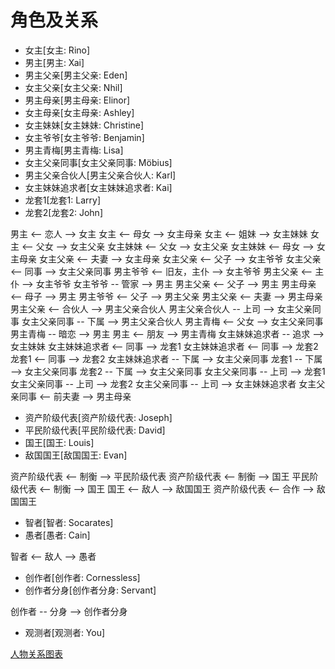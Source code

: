 # 角色及关系

- 女主[女主: Rino]
- 男主[男主: Xai]
- 男主父亲[男主父亲: Eden]
- 女主父亲[女主父亲: Nhil]
- 男主母亲[男主母亲: Elinor]
- 女主母亲[女主母亲: Ashley]
- 女主妹妹[女主妹妹: Christine]
- 女主爷爷[女主爷爷: Benjamin]
- 男主青梅[男主青梅: Lisa]
- 女主父亲同事[女主父亲同事: Möbius]
- 男主父亲合伙人[男主父亲合伙人: Karl]
- 女主妹妹追求者[女主妹妹追求者: Kai]
- 龙套1[龙套1: Larry]
- 龙套2[龙套2: John]

男主 <-- 恋人 --> 女主
女主 <-- 母女 --> 女主母亲
女主 <-- 姐妹 --> 女主妹妹
女主 <-- 父女 --> 女主父亲
女主妹妹 <-- 父女 --> 女主父亲
女主妹妹 <-- 母女 --> 女主母亲
女主父亲 <-- 夫妻 --> 女主母亲
女主父亲 <-- 父子 --> 女主爷爷
女主父亲 <-- 同事 --> 女主父亲同事
男主爷爷 <-- 旧友，主仆 --> 女主爷爷
男主父亲 <-- 主仆 --> 女主爷爷
女主爷爷 -- 管家 --> 男主
男主父亲 <-- 父子 --> 男主
男主母亲 <-- 母子 --> 男主
男主爷爷 <-- 父子 --> 男主父亲
男主父亲 <-- 夫妻 --> 男主母亲
男主父亲 <-- 合伙人 --> 男主父亲合伙人
男主父亲合伙人 -- 上司 --> 女主父亲同事
女主父亲同事 -- 下属 --> 男主父亲合伙人
男主青梅 <-- 父女 --> 女主父亲同事
男主青梅 -- 暗恋 --> 男主
男主 <-- 朋友 --> 男主青梅
女主妹妹追求者 -- 追求 --> 女主妹妹
女主妹妹追求者 <-- 同事 --> 龙套1
女主妹妹追求者 <-- 同事 --> 龙套2
龙套1 <-- 同事 --> 龙套2
女主妹妹追求者 -- 下属 --> 女主父亲同事
龙套1 -- 下属 --> 女主父亲同事
龙套2 -- 下属 --> 女主父亲同事
女主父亲同事 -- 上司 --> 龙套1
女主父亲同事 -- 上司 --> 龙套2
女主父亲同事 -- 上司 --> 女主妹妹追求者
女主父亲同事 <-- 前夫妻 --> 男主母亲

- 资产阶级代表[资产阶级代表: Joseph]
- 平民阶级代表[平民阶级代表: David]
- 国王[国王: Louis]
- 敌国国王[敌国国王: Evan]

资产阶级代表 <-- 制衡 --> 平民阶级代表
资产阶级代表 <-- 制衡 --> 国王
平民阶级代表 <-- 制衡 --> 国王
国王 <-- 敌人 --> 敌国国王
资产阶级代表 <-- 合作 --> 敌国国王

- 智者[智者: Socarates]
- 愚者[愚者: Cain]

智者 <-- 敌人 --> 愚者

- 创作者[创作者: Cornessless]
- 创作者分身[创作者分身: Servant]

创作者 -- 分身 --> 创作者分身 

- 观测者[观测者: You]

[人物关系图表](https://excalidraw.com/#room=46f3a9f5c17bee8e95a2,ga-Lx6Iz2wYsr4XAjzfyxw)